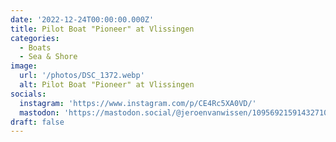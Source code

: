 ```yaml
---
date: '2022-12-24T00:00:00.000Z'
title: Pilot Boat "Pioneer" at Vlissingen
categories:
  - Boats
  - Sea & Shore
image:
  url: '/photos/DSC_1372.webp'
  alt: Pilot Boat "Pioneer" at Vlissingen
socials:
  instagram: 'https://www.instagram.com/p/CE4Rc5XA0VD/'
  mastodon: 'https://mastodon.social/@jeroenvanwissen/109569215914327108'
draft: false
---
```


